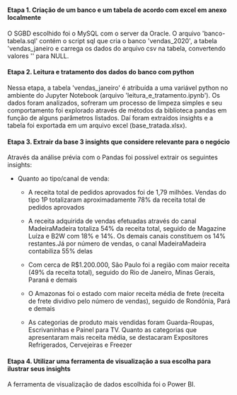 # 
#### Etapa 1. Criação de um banco e um tabela de acordo com excel em anexo localmente
O SGBD escolhido foi o MySQL com o server da Oracle. O arquivo 'banco-tabela.sql' contém o script sql que cria o banco 'vendas_2020', a tabela 'vendas_janeiro e carrega os dados do arquivo csv na tabela, convertendo valores '' para NULL.

#### Etapa 2. Leitura e tratamento dos dados do banco com python
Nessa etapa, a tabela 'vendas_janeiro' é atribuída a uma variável python no ambiente do Jupyter Notebook (arquivo 'leitura_e_tratamento.ipynb'). Os dados foram analizados, sofreram um processo de limpeza simples e seu comportamento foi explorado através de métodos da biblioteca pandas em função de alguns parâmetros listados. Daí foram extraídos insights e a tabela foi exportada em um arquivo excel (base_tratada.xlsx).

#### Etapa 3. Extrair da base 3 insights que considere relevante para o negócio
Através da análise prévia com o Pandas foi possível extrair os seguintes insights:
- Quanto ao tipo/canal de venda:
  - A receita total de pedidos aprovados foi de 1,79 milhões. Vendas do tipo 1P totalizaram aproximadamente 78% da receita total de pedidos aprovados
  - A receita adquirida de vendas efetuadas através do canal MadeiraMadeira totaliza 54% da receita total, seguido de Magazine Luíza e B2W com 18% e 14%. Os demais canais constituem os 14% restantes.Já por número de vendas, o canal MadeiraMadeira contabiliza 55% delas

  - Com cerca de R$1.200.000, São Paulo foi a região com maior receita (49% da receita total), seguido do Rio de Janeiro, Minas Gerais, Paraná e demais
  - O Amazonas foi o estado com maior receita média de frete (receita de frete dividivo pelo número de vendas), seguido de Rondônia, Pará e demais
  - As categorias de produto mais vendidas foram Guarda-Roupas, Escrivaninhas e Painel para TV. Quanto as categorias que apresentaram mais receita média, se destacaram Expositores Refrigerados, Cervejeiras e Freezer

#### Etapa 4. Utilizar uma ferramenta de visualização a sua escolha para ilustrar seus insights
A ferramenta de visualização de dados escolhida foi o Power BI. 

